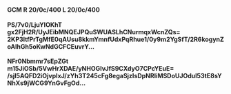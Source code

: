 #### GCM R 20/0c/400 L 20/0c/400
**PS/7v0/LjuYIOKhT**<br/>**gx2FjH2R/UyJEibMNQEJPQuSWUASLhCNurmqxWcnZQs=**<br/>**2KP3ltfPrTgMfE0qAUsu8kkmYmnfUdxPqRhue1/0y9m2YgSfT/2R6kogynZoAlhGh5oKwNdGCFCEuvrY...**<br/><br/>
**NFr0Nbmmr7sEpZGt**<br/>**m15JiOSb/5VwHrXDAE/yNHOGlvJfS9CXdyO7CPcYEuE=**<br/>**/sjl5AQFD2iOjvpIxJ/zYh3T245cFg8egaSjzIsDpNRIiMSDoUJOdul53tE8sYNhXs9jWCG9YnGvFgOd...**